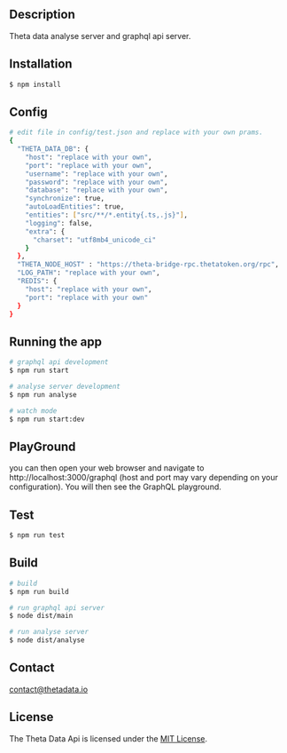## Description
Theta data analyse server and graphql api server.

## Installation

```bash
$ npm install
```
## Config
```bash
# edit file in config/test.json and replace with your own prams.
{
  "THETA_DATA_DB": {
    "host": "replace with your own",     
    "port": "replace with your own",
    "username": "replace with your own",
    "password": "replace with your own",
    "database": "replace with your own",
    "synchronize": true,
    "autoLoadEntities": true,
    "entities": ["src/**/*.entity{.ts,.js}"],
    "logging": false,
    "extra": {
      "charset": "utf8mb4_unicode_ci"
    }
  },
  "THETA_NODE_HOST" : "https://theta-bridge-rpc.thetatoken.org/rpc",
  "LOG_PATH": "replace with your own",
  "REDIS": {
    "host": "replace with your own",
    "port": "replace with your own"
  }
}

```

## Running the app

```bash
# graphql api development
$ npm run start

# analyse server development
$ npm run analyse

# watch mode
$ npm run start:dev


```

## PlayGround
you can then open your web browser and navigate to http://localhost:3000/graphql (host and port may vary depending on your configuration). You will then see the GraphQL playground.

## Test
```bash
$ npm run test
```

## Build
```bash
# build
$ npm run build

# run graphql api server
$ node dist/main

# run analyse server
$ node dist/analyse
```

## Contact
contact@thetadata.io

## License
The Theta Data Api is licensed under the [MIT License](https://opensource.org/licenses/MIT).
